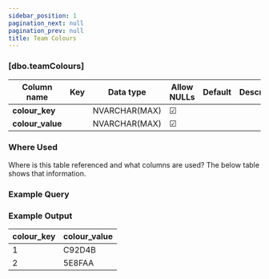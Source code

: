 ```yaml
---
sidebar_position: 1
pagination_next: null
pagination_prev: null
title: Team Colours
---
```


### [dbo.teamColours]
| Column name | Key | Data type | Allow NULLs | Default | Description |
| ------- | ------- | ------- | ------- | ------- | ------- |
| **colour_key** |  | NVARCHAR(MAX) | ☑ |  |  | 
| **colour_value** |  | NVARCHAR(MAX) | ☑ |  |  | 

### Where Used
Where is this table referenced and what columns are used? The below table shows that information.

### Example Query

### Example Output

 |**colour_key**|**colour_value**|  
 |---|---|  
 |1|C92D4B|  
 |2|5E8FAA| 